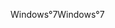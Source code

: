<span data-ttu-id="81c40-101">Windows°7</span><span class="sxs-lookup"><span data-stu-id="81c40-101">Windows°7</span></span>
